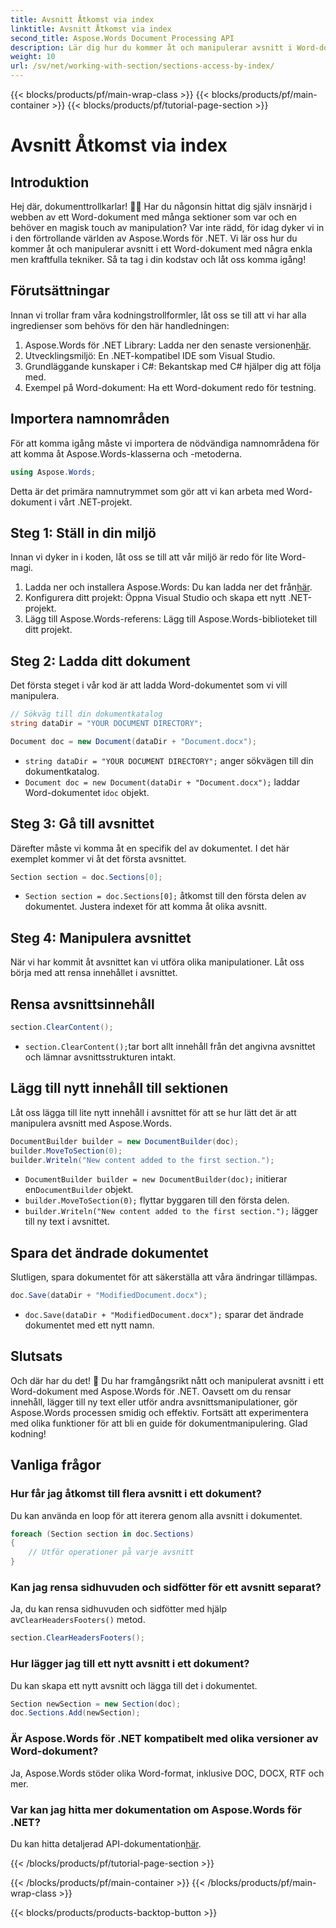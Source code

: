 ```yaml
---
title: Avsnitt Åtkomst via index
linktitle: Avsnitt Åtkomst via index
second_title: Aspose.Words Document Processing API
description: Lär dig hur du kommer åt och manipulerar avsnitt i Word-dokument med Aspose.Words för .NET. Denna steg-för-steg-guide säkerställer effektiv dokumenthantering.
weight: 10
url: /sv/net/working-with-section/sections-access-by-index/
---
```


{{< blocks/products/pf/main-wrap-class >}}
{{< blocks/products/pf/main-container >}}
{{< blocks/products/pf/tutorial-page-section >}}

# Avsnitt Åtkomst via index


## Introduktion

Hej där, dokumenttrollkarlar! 🧙‍♂️ Har du någonsin hittat dig själv insnärjd i webben av ett Word-dokument med många sektioner som var och en behöver en magisk touch av manipulation? Var inte rädd, för idag dyker vi in i den förtrollande världen av Aspose.Words för .NET. Vi lär oss hur du kommer åt och manipulerar avsnitt i ett Word-dokument med några enkla men kraftfulla tekniker. Så ta tag i din kodstav och låt oss komma igång!

## Förutsättningar

Innan vi trollar fram våra kodningstrollformler, låt oss se till att vi har alla ingredienser som behövs för den här handledningen:

1.  Aspose.Words för .NET Library: Ladda ner den senaste versionen[här](https://releases.aspose.com/words/net/).
2. Utvecklingsmiljö: En .NET-kompatibel IDE som Visual Studio.
3. Grundläggande kunskaper i C#: Bekantskap med C# hjälper dig att följa med.
4. Exempel på Word-dokument: Ha ett Word-dokument redo för testning.

## Importera namnområden

För att komma igång måste vi importera de nödvändiga namnområdena för att komma åt Aspose.Words-klasserna och -metoderna.

```csharp
using Aspose.Words;
```

Detta är det primära namnutrymmet som gör att vi kan arbeta med Word-dokument i vårt .NET-projekt.

## Steg 1: Ställ in din miljö

Innan vi dyker in i koden, låt oss se till att vår miljö är redo för lite Word-magi.

1.  Ladda ner och installera Aspose.Words: Du kan ladda ner det från[här](https://releases.aspose.com/words/net/).
2. Konfigurera ditt projekt: Öppna Visual Studio och skapa ett nytt .NET-projekt.
3. Lägg till Aspose.Words-referens: Lägg till Aspose.Words-biblioteket till ditt projekt.

## Steg 2: Ladda ditt dokument

Det första steget i vår kod är att ladda Word-dokumentet som vi vill manipulera.

```csharp
// Sökväg till din dokumentkatalog
string dataDir = "YOUR DOCUMENT DIRECTORY";

Document doc = new Document(dataDir + "Document.docx");
```

- `string dataDir = "YOUR DOCUMENT DIRECTORY";` anger sökvägen till din dokumentkatalog.
- `Document doc = new Document(dataDir + "Document.docx");` laddar Word-dokumentet i`doc` objekt.

## Steg 3: Gå till avsnittet

Därefter måste vi komma åt en specifik del av dokumentet. I det här exemplet kommer vi åt det första avsnittet.

```csharp
Section section = doc.Sections[0];
```

- `Section section = doc.Sections[0];` åtkomst till den första delen av dokumentet. Justera indexet för att komma åt olika avsnitt.

## Steg 4: Manipulera avsnittet

När vi har kommit åt avsnittet kan vi utföra olika manipulationer. Låt oss börja med att rensa innehållet i avsnittet.

## Rensa avsnittsinnehåll

```csharp
section.ClearContent();
```

- `section.ClearContent();`tar bort allt innehåll från det angivna avsnittet och lämnar avsnittsstrukturen intakt.

## Lägg till nytt innehåll till sektionen

Låt oss lägga till lite nytt innehåll i avsnittet för att se hur lätt det är att manipulera avsnitt med Aspose.Words.

```csharp
DocumentBuilder builder = new DocumentBuilder(doc);
builder.MoveToSection(0);
builder.Writeln("New content added to the first section.");
```

- `DocumentBuilder builder = new DocumentBuilder(doc);` initierar en`DocumentBuilder` objekt.
- `builder.MoveToSection(0);` flyttar byggaren till den första delen.
- `builder.Writeln("New content added to the first section.");` lägger till ny text i avsnittet.

## Spara det ändrade dokumentet

Slutligen, spara dokumentet för att säkerställa att våra ändringar tillämpas.

```csharp
doc.Save(dataDir + "ModifiedDocument.docx");
```

- `doc.Save(dataDir + "ModifiedDocument.docx");` sparar det ändrade dokumentet med ett nytt namn.

## Slutsats

Och där har du det! 🎉 Du har framgångsrikt nått och manipulerat avsnitt i ett Word-dokument med Aspose.Words för .NET. Oavsett om du rensar innehåll, lägger till ny text eller utför andra avsnittsmanipulationer, gör Aspose.Words processen smidig och effektiv. Fortsätt att experimentera med olika funktioner för att bli en guide för dokumentmanipulering. Glad kodning!

## Vanliga frågor

### Hur får jag åtkomst till flera avsnitt i ett dokument?

Du kan använda en loop för att iterera genom alla avsnitt i dokumentet.

```csharp
foreach (Section section in doc.Sections)
{
    // Utför operationer på varje avsnitt
}
```

### Kan jag rensa sidhuvuden och sidfötter för ett avsnitt separat?

 Ja, du kan rensa sidhuvuden och sidfötter med hjälp av`ClearHeadersFooters()` metod.

```csharp
section.ClearHeadersFooters();
```

### Hur lägger jag till ett nytt avsnitt i ett dokument?

Du kan skapa ett nytt avsnitt och lägga till det i dokumentet.

```csharp
Section newSection = new Section(doc);
doc.Sections.Add(newSection);
```

### Är Aspose.Words för .NET kompatibelt med olika versioner av Word-dokument?

Ja, Aspose.Words stöder olika Word-format, inklusive DOC, DOCX, RTF och mer.

### Var kan jag hitta mer dokumentation om Aspose.Words för .NET?

 Du kan hitta detaljerad API-dokumentation[här](https://reference.aspose.com/words/net/).

{{< /blocks/products/pf/tutorial-page-section >}}

{{< /blocks/products/pf/main-container >}}
{{< /blocks/products/pf/main-wrap-class >}}

{{< blocks/products/products-backtop-button >}}
